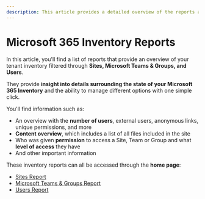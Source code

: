 ```yaml
---
description: This article provides a detailed overview of the reports available for Sites, Microsoft Teams & Groups, and Users. 
---
```


# Microsoft 365 Inventory Reports

In this article, you'll find a list of reports that provide an overview of your tenant inventory filtered through **Sites, Microsoft Teams & Groups, and Users**. 

They provide **insight into details surrounding the state of your Microsoft 365 Inventory** and the ability to manage different options with one simple click. 

You'll find information such as:
 * An overview with the **number of users**, external users, anonymous links, unique permissions, and more
* **Content overview**, which includes a list of all files included in the site
* Who was given **permission** to access a Site, Team or Group and what **level of access** they have
* And other important information


These inventory reports can all be accessed through the **home page**:

* [Sites Report](#sites-report)
* [Microsoft Teams & Groups Report](#microsoft-teams-and-groups-report)
* [Users Report](#users-report)